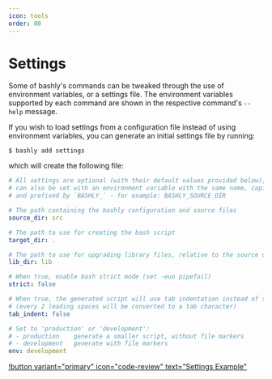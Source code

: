 ```yaml
---
icon: tools
order: 80
---
```


# Settings

Some of bashly's commands can be tweaked through the use of environment
variables, or a settings file. The environment variables supported by each
command are shown in the respective command's `--help` message.

If you wish to load settings from a configuration file instead of using
environment variables, you can generate an initial settings file by running:

```shell
$ bashly add settings
```

which will create the following file:


```yaml settings.yml
# All settings are optional (with their default values provided below), and
# can also be set with an environment variable with the same name, capitalized
# and prefixed by `BASHLY_` - for example: BASHLY_SOURCE_DIR

# The path containing the bashly configuration and source files
source_dir: src

# The path to use for creating the bash script
target_dir: .

# The path to use for upgrading library files, relative to the source dir
lib_dir: lib

# When true, enable bash strict mode (set -euo pipefail)
strict: false

# When true, the generated script will use tab indentation instead of spaces
# (every 2 leading spaces will be converted to a tab character)
tab_indent: false

# Set to 'production' or 'development':
# - production    generate a smaller script, without file markers
# - development   generate with file markers
env: development

```

[!button variant="primary" icon="code-review" text="Settings Example"](https://github.com/DannyBen/bashly/tree/master/examples/settings#readme)
